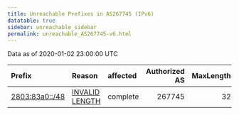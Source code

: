 ```yaml
---
title: Unreachable Prefixes in AS267745 (IPv6)
datatable: true
sidebar: unreachable_sidebar
permalink: unreachable_AS267745-v6.html
---
```


Data as of 2020-01-02 23:00:00 UTC


<div class="datatable-begin"></div>

| Prefix                                                 | Reason                                                                                                    | affected   |   Authorized AS |   MaxLength | Anchor                                         |   unreachable /48s |
|:-------------------------------------------------------|:----------------------------------------------------------------------------------------------------------|:-----------|----------------:|------------:|:-----------------------------------------------|-------------------:|
| [2803:83a0::/48](https://stat.ripe.net/2803:83a0::/48) | [INVALID LENGTH](https://rpki-validator.ripe.net/announcement-preview?asn=AS267745&prefix=2803:83a0::/48) | complete   |          267745 |          32 | [LACNIC](unreachable_LACNIC_RPKI_Root-v6.html) |                  1 |

<div class="datatable-end"></div>